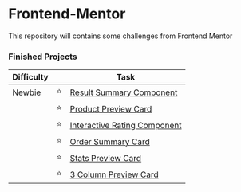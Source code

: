 # Frontend-Mentor
 This repository will contains some challenges from Frontend Mentor

### Finished Projects

|Difficulty | | Task |
|---|---|---|
| Newbie | :star: | [Result Summary Component](https://result-summary-component-main-powreze.netlify.app/) |
| | :star: | [Product Preview Card](https://product-preview-card-powreze.netlify.app/) |
| | :star: | [Interactive Rating Component](https://interactive-rating-component-powreze.netlify.app/) |
| | :star: | [Order Summary Card](https://order-summary-component-powreze.netlify.app/) |
| | :star: | [Stats Preview Card](https://stats-preview-card-powreze.netlify.app/) |
| | :star: | [3 Column Preview Card](https://3-column-preview-card-powreze.netlify.app/) |